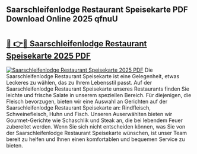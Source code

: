 ## Saarschleifenlodge Restaurant Speisekarte PDF Download Online 2025 qfnuU

# <h2><a href="http://gcd9ya1.nevu.top/?p=Saarschleifenlodge+Restaurant+Speisekarte">🔗 👉🔴 Saarschleifenlodge Restaurant Speisekarte 2025 PDF</a></h2>

[![Saarschleifenlodge Restaurant Speisekarte 2025 PDF](https://i.imgur.com/dBaPXMq.png)](http://gcd9ya1.nevu.top/?p=Saarschleifenlodge+Restaurant+Speisekarte)
Die Saarschleifenlodge Restaurant Speisekarte ist eine Gelegenheit, etwas Leckeres zu wählen, das zu Ihrem Lebensstil passt. Auf der Saarschleifenlodge Restaurant Speisekarte unseres Restaurants finden Sie leichte und frische Salate in unserem speziellen Bereich. Für diejenigen, die Fleisch bevorzugen, bieten wir eine Auswahl an Gerichten auf der Saarschleifenlodge Restaurant Speisekarte an: Rindfleisch, Schweinefleisch, Huhn und Fisch. Unseren Auserwählten bieten wir Gourmet-Gerichte wie Schaschlik und Steak an, die bei lebendem Feuer zubereitet werden. Wenn Sie sich nicht entscheiden können, was Sie von der Saarschleifenlodge Restaurant Speisekarte wünschen, ist unser Team bereit zu helfen und Ihnen einen komfortablen und bequemen Service zu bieten.
